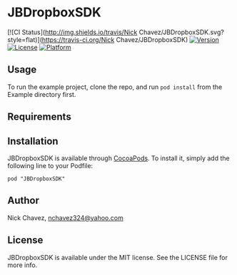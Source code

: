 # JBDropboxSDK

[![CI Status](http://img.shields.io/travis/Nick Chavez/JBDropboxSDK.svg?style=flat)](https://travis-ci.org/Nick Chavez/JBDropboxSDK)
[![Version](https://img.shields.io/cocoapods/v/JBDropboxSDK.svg?style=flat)](http://cocoadocs.org/docsets/JBDropboxSDK)
[![License](https://img.shields.io/cocoapods/l/JBDropboxSDK.svg?style=flat)](http://cocoadocs.org/docsets/JBDropboxSDK)
[![Platform](https://img.shields.io/cocoapods/p/JBDropboxSDK.svg?style=flat)](http://cocoadocs.org/docsets/JBDropboxSDK)

## Usage

To run the example project, clone the repo, and run `pod install` from the Example directory first.

## Requirements

## Installation

JBDropboxSDK is available through [CocoaPods](http://cocoapods.org). To install
it, simply add the following line to your Podfile:

    pod "JBDropboxSDK"

## Author

Nick Chavez, nchavez324@yahoo.com

## License

JBDropboxSDK is available under the MIT license. See the LICENSE file for more info.

